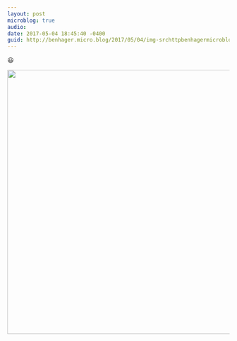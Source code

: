 ```yaml
---
layout: post
microblog: true
audio: 
date: 2017-05-04 18:45:40 -0400
guid: http://benhager.micro.blog/2017/05/04/img-srchttpbenhagermicrobloguploadscabdbcjpg-width.html
---
```

😃 

<img src="http://benhager.micro.blog/uploads/2017/cabdb66c66.jpg" width="600" height="600" style="height: auto" />
